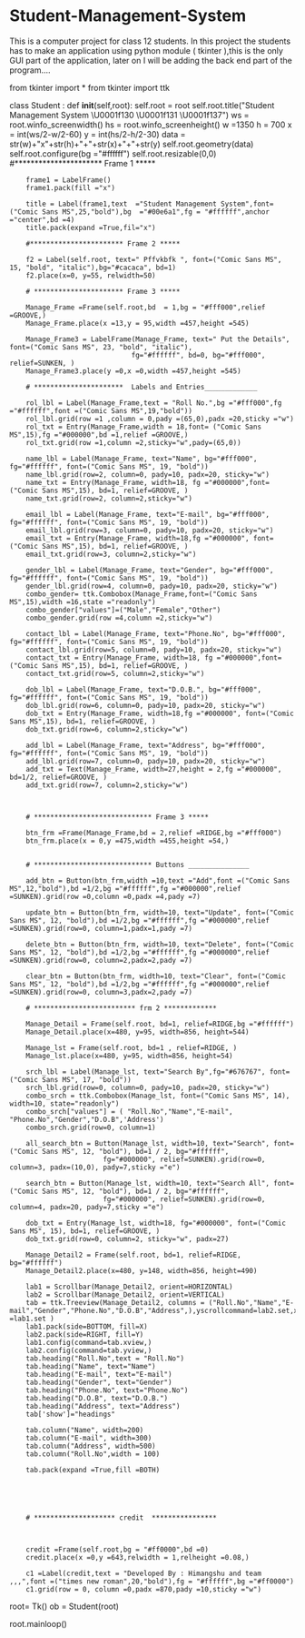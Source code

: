 # Student-Management-System
This is a computer project for class 12 students. In this project the students has to make an application using python module ( tkinter ),this is the only GUI part of the application, later on I will be adding the back end part of the program....


from tkinter import *
from tkinter import ttk

class Student :
    def __init__(self,root):
        self.root = root
        self.root.title("Student Management System \U0001f130 \U0001f131 \U0001f137")
        ws = root.winfo_screenwidth()
        hs = root.winfo_screenheight()
        w =1350
        h = 700
        x = int(ws/2-w/2-60)
        y = int(hs/2-h/2-30)
        data = str(w)+"x"+str(h)+"+"+str(x)+"+"+str(y)
        self.root.geometry(data)
        self.root.configure(bg ="#ffffff")
        self.root.resizable(0,0)
        #********************** Frame 1 *****

        frame1 = LabelFrame()
        frame1.pack(fill ="x")

        title = Label(frame1,text  ="Student Management System",font=("Comic Sans MS",25,"bold"),bg  ="#00e6a1",fg = "#ffffff",anchor ="center",bd =4)
        title.pack(expand =True,fil="x")

        #*********************** Frame 2 *****

        f2 = Label(self.root, text=" Pffvkbfk ", font=("Comic Sans MS", 15, "bold", "italic"),bg="#cacaca", bd=1)
        f2.place(x=0, y=55, relwidth=50)

        # ********************** Frame 3 *****

        Manage_Frame =Frame(self.root,bd  = 1,bg = "#fff000",relief =GROOVE,)
        Manage_Frame.place(x =13,y = 95,width =457,height =545)

        Manage_Frame3 = LabelFrame(Manage_Frame, text=" Put the Details", font=("Comic Sans MS", 23, "bold", "italic"),
                                  fg="#ffffff", bd=0, bg="#fff000", relief=SUNKEN, )
        Manage_Frame3.place(y =0,x =0,width =457,height =545)

        # **********************  Labels and Entries_____________

        rol_lbl = Label(Manage_Frame,text = "Roll No.",bg ="#fff000",fg ="#ffffff",font =("Comic Sans MS",19,"bold"))
        rol_lbl.grid(row =1 ,column = 0,pady =(65,0),padx =20,sticky ="w")
        rol_txt = Entry(Manage_Frame,width = 18,font= ("Comic Sans MS",15),fg ="#000000",bd =1,relief =GROOVE,)
        rol_txt.grid(row =1,column =2,sticky="w",pady=(65,0))

        name_lbl = Label(Manage_Frame, text="Name", bg="#fff000", fg="#ffffff", font=("Comic Sans MS", 19, "bold"))
        name_lbl.grid(row=2, column=0, pady=10, padx=20, sticky="w")
        name_txt = Entry(Manage_Frame, width=18, fg ="#000000",font=("Comic Sans MS",15), bd=1, relief=GROOVE, )
        name_txt.grid(row=2, column=2,sticky="w")

        email_lbl = Label(Manage_Frame, text="E-mail", bg="#fff000", fg="#ffffff", font=("Comic Sans MS", 19, "bold"))
        email_lbl.grid(row=3, column=0, pady=10, padx=20, sticky="w")
        email_txt = Entry(Manage_Frame, width=18,fg ="#000000", font=("Comic Sans MS",15), bd=1, relief=GROOVE, )
        email_txt.grid(row=3, column=2,sticky="w")

        gender_lbl = Label(Manage_Frame, text="Gender", bg="#fff000", fg="#ffffff", font=("Comic Sans MS", 19, "bold"))
        gender_lbl.grid(row=4, column=0, pady=10, padx=20, sticky="w")
        combo_gender= ttk.Combobox(Manage_Frame,font=("Comic Sans MS",15),width =16,state ="readonly")
        combo_gender["values"]=("Male","Female","Other")
        combo_gender.grid(row =4,column =2,sticky="w")

        contact_lbl = Label(Manage_Frame, text="Phone.No", bg="#fff000", fg="#ffffff", font=("Comic Sans MS", 19, "bold"))
        contact_lbl.grid(row=5, column=0, pady=10, padx=20, sticky="w")
        contact_txt = Entry(Manage_Frame, width=18, fg ="#000000",font=("Comic Sans MS",15), bd=1, relief=GROOVE, )
        contact_txt.grid(row=5, column=2,sticky="w")

        dob_lbl = Label(Manage_Frame, text="D.O.B.", bg="#fff000", fg="#ffffff", font=("Comic Sans MS", 19, "bold"))
        dob_lbl.grid(row=6, column=0, pady=10, padx=20, sticky="w")
        dob_txt = Entry(Manage_Frame, width=18,fg ="#000000", font=("Comic Sans MS",15), bd=1, relief=GROOVE, )
        dob_txt.grid(row=6, column=2,sticky="w")

        add_lbl = Label(Manage_Frame, text="Address", bg="#fff000", fg="#ffffff", font=("Comic Sans MS", 19, "bold"))
        add_lbl.grid(row=7, column=0, pady=10, padx=20, sticky="w")
        add_txt = Text(Manage_Frame, width=27,height = 2,fg ="#000000",  bd=1/2, relief=GROOVE, )
        add_txt.grid(row=7, column=2,sticky="w")



        # ***************************** Frame 3 *****

        btn_frm =Frame(Manage_Frame,bd = 2,relief =RIDGE,bg ="#fff000")
        btn_frm.place(x = 0,y =475,width =455,height =54,)


        # ***************************** Buttons _______________

        add_btn = Button(btn_frm,width =10,text ="Add",font =("Comic Sans MS",12,"bold"),bd =1/2,bg ="#ffffff",fg ="#000000",relief =SUNKEN).grid(row =0,column =0,padx =4,pady =7)

        update_btn = Button(btn_frm, width=10, text="Update", font=("Comic Sans MS", 12, "bold"),bd =1/2,bg ="#ffffff",fg ="#000000",relief =SUNKEN).grid(row=0, column=1,padx=1,pady =7)

        delete_btn = Button(btn_frm, width=10, text="Delete", font=("Comic Sans MS", 12, "bold"),bd =1/2,bg ="#ffffff",fg ="#000000",relief =SUNKEN).grid(row=0, column=2,padx=2,pady =7)

        clear_btn = Button(btn_frm, width=10, text="Clear", font=("Comic Sans MS", 12, "bold"),bd =1/2,bg ="#ffffff",fg ="#000000",relief =SUNKEN).grid(row=0, column=3,padx=2,pady =7)

        # ************************* frm 2 *************

        Manage_Detail = Frame(self.root, bd=1, relief=RIDGE,bg ="#ffffff")
        Manage_Detail.place(x=480, y=95, width=856, height=544)

        Manage_lst = Frame(self.root, bd=1 , relief=RIDGE, )
        Manage_lst.place(x=480, y=95, width=856, height=54)

        srch_lbl = Label(Manage_lst, text="Search By",fg="#676767", font=("Comic Sans MS", 17, "bold"))
        srch_lbl.grid(row=0, column=0, pady=10, padx=20, sticky="w")
        combo_srch = ttk.Combobox(Manage_lst, font=("Comic Sans MS", 14), width=10, state="readonly")
        combo_srch["values"] = ( "Roll.No","Name","E-mail", "Phone.No","Gender","D.O.B",'Address')
        combo_srch.grid(row=0, column=1)

        all_search_btn = Button(Manage_lst, width=10, text="Search", font=("Comic Sans MS", 12, "bold"), bd=1 / 2, bg="#ffffff",
                           fg="#000000", relief=SUNKEN).grid(row=0, column=3, padx=(10,0), pady=7,sticky ="e")

        search_btn = Button(Manage_lst, width=10, text="Search All", font=("Comic Sans MS", 12, "bold"), bd=1 / 2, bg="#ffffff",
                           fg="#000000", relief=SUNKEN).grid(row=0, column=4, padx=20, pady=7,sticky ="e")

        dob_txt = Entry(Manage_lst, width=18, fg="#000000", font=("Comic Sans MS", 15), bd=1, relief=GROOVE, )
        dob_txt.grid(row=0, column=2, sticky="w", padx=27)

        Manage_Detail2 = Frame(self.root, bd=1, relief=RIDGE, bg="#ffffff")
        Manage_Detail2.place(x=480, y=148, width=856, height=490)

        lab1 = Scrollbar(Manage_Detail2, orient=HORIZONTAL)
        lab2 = Scrollbar(Manage_Detail2, orient=VERTICAL)
        tab = ttk.Treeview(Manage_Detail2, columns = ("Roll.No","Name","E-mail","Gender","Phone.No","D.O.B","Address",),yscrollcommand=lab2.set,xscrollcommand =lab1.set )
        lab1.pack(side=BOTTOM, fill=X)
        lab2.pack(side=RIGHT, fill=Y)
        lab1.config(command=tab.xview,)
        lab2.config(command=tab.yview,)
        tab.heading("Roll.No",text = "Roll.No")
        tab.heading("Name", text="Name")
        tab.heading("E-mail", text="E-mail")
        tab.heading("Gender", text="Gender")
        tab.heading("Phone.No", text="Phone.No")
        tab.heading("D.O.B", text="D.O.B.")
        tab.heading("Address", text="Address")
        tab['show']="headings"

        tab.column("Name", width=200)
        tab.column("E-mail", width=300)
        tab.column("Address", width=500)
        tab.column("Roll.No",width = 100)

        tab.pack(expand =True,fill =BOTH)





        # ******************** credit  ****************



        credit =Frame(self.root,bg = "#ff0000",bd =0)
        credit.place(x =0,y =643,relwidth = 1,relheight =0.08,)

        c1 =Label(credit,text = "Developed By : Himangshu and team ,,,",font =("times new roman",20,"bold"),fg = "#ffffff",bg ="#ff0000")
        c1.grid(row = 0, column =0,padx =870,pady =10,sticky ="w")





root= Tk()
ob = Student(root)




root.mainloop()























